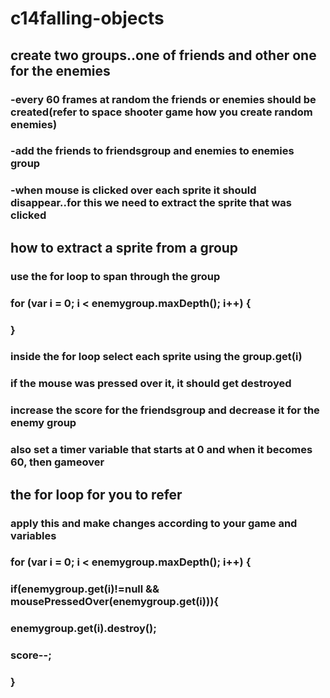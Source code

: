 # c14falling-objects

## create two groups..one of friends and other one for the enemies
### -every 60 frames at random the friends or enemies should be created(refer to space shooter game how you create random enemies)
### -add the friends to friendsgroup and enemies to enemies group
### -when mouse is clicked over each sprite it should disappear..for this we need to extract the sprite that was clicked 

## how to extract a sprite from a group
### use the for loop to span through the group
### for (var i = 0; i < enemygroup.maxDepth(); i++) {
###    }
### inside the for loop select each sprite using the group.get(i)
### if the mouse was pressed over it, it should get destroyed
### increase the score for the friendsgroup and decrease it for the enemy group
### also set a timer variable that starts at 0 and when it becomes 60, then gameover

## the for loop for you to refer
### apply this and make changes according to your game and variables
### for (var i = 0; i < enemygroup.maxDepth(); i++) {
   ### if(enemygroup.get(i)!=null && mousePressedOver(enemygroup.get(i))){
  ###   enemygroup.get(i).destroy();
   ###   score--;
  ### }
